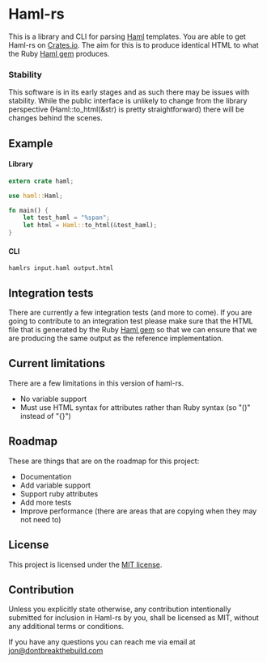 # Haml-rs

This is a library and CLI for parsing [Haml](http://haml.info/) templates. You are able to get Haml-rs on [Crates.io](https://crates.io/crates/hamlrs). The aim for this is to produce identical HTML to what the Ruby [Haml gem](https://rubygems.org/gems/haml) produces.

### Stability

This software is in its early stages and as such there may be issues with stability. While the public interface is unlikely to change from the library perspective (Haml::to_html(&str) is pretty straightforward) there will be changes behind the scenes.

## Example

#### Library
```rust
extern crate haml;

use haml::Haml;

fn main() {
    let test_haml = "%span";
    let html = Haml::to_html(&test_haml);
}
```

#### CLI

`hamlrs input.haml output.html`


## Integration tests

There are currently a few integration tests (and more to come). If you are going to contribute to an integration test please make sure that the HTML file that is generated by the Ruby [Haml gem](https://rubygems.org/gems/haml) so that we can ensure that we are producing the same output as the reference implementation.

## Current limitations

There are a few limitations in this version of haml-rs. 

  * No variable support
  * Must use HTML syntax for attributes rather than Ruby syntax (so "()" instead of "{}")


## Roadmap

These are things that are on the roadmap for this project:

  * Documentation
  * Add variable support
  * Support ruby attributes
  * Add more tests
  * Improve performance (there are areas that are copying when they may not need to)


## License

This project is licensed under the [MIT license](https://github.com/jhartwell/haml-rs/blob/master/LICENSE).

## Contribution

Unless you explicitly state otherwise, any contribution intentionally submitted for inclusion in Haml-rs by you, shall be licensed as MIT, without any additional terms or conditions.


If you have any questions you can reach me via email at jon@dontbreakthebuild.com